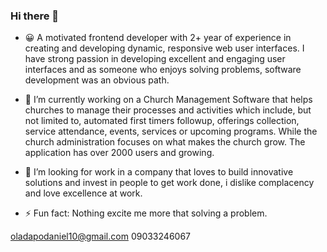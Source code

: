 ### Hi there 👋
- 😀 A motivated frontend developer with 2+ year of experience in creating and developing dynamic, responsive web user interfaces. I have strong passion in developing excellent and engaging user interfaces and as someone who enjoys solving problems, software development was an obvious path.


- 🔭 I’m currently working on a Church Management Software that helps churches to manage their processes and activities which include, but not limited to, automated first timers followup, offerings collection, service attendance, events, services or upcoming programs. While the church administration focuses on what makes the church grow. The application has over 2000 users and growing.


- 🤔 I’m looking for work in a company that loves to build innovative solutions and invest in people to get work done, i dislike complacency and love excellence at work.

- ⚡ Fun fact: Nothing excite me more that solving a problem.

oladapodaniel10@gmail.com
09033246067
